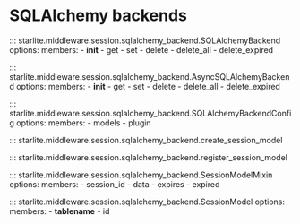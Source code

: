 # SQLAlchemy backends

::: starlite.middleware.session.sqlalchemy_backend.SQLAlchemyBackend
    options:
        members:
            - __init__
            - get
            - set
            - delete
            - delete_all
            - delete_expired

::: starlite.middleware.session.sqlalchemy_backend.AsyncSQLAlchemyBackend
    options:
        members:
            - __init__
            - get
            - set
            - delete
            - delete_all
            - delete_expired

::: starlite.middleware.session.sqlalchemy_backend.SQLAlchemyBackendConfig
    options:
        members:
            - models
            - plugin

::: starlite.middleware.session.sqlalchemy_backend.create_session_model

::: starlite.middleware.session.sqlalchemy_backend.register_session_model

::: starlite.middleware.session.sqlalchemy_backend.SessionModelMixin
    options:
        members:
            - session_id
            - data
            - expires
            - expired

::: starlite.middleware.session.sqlalchemy_backend.SessionModel
    options:
        members:
            - __tablename__
            - id

